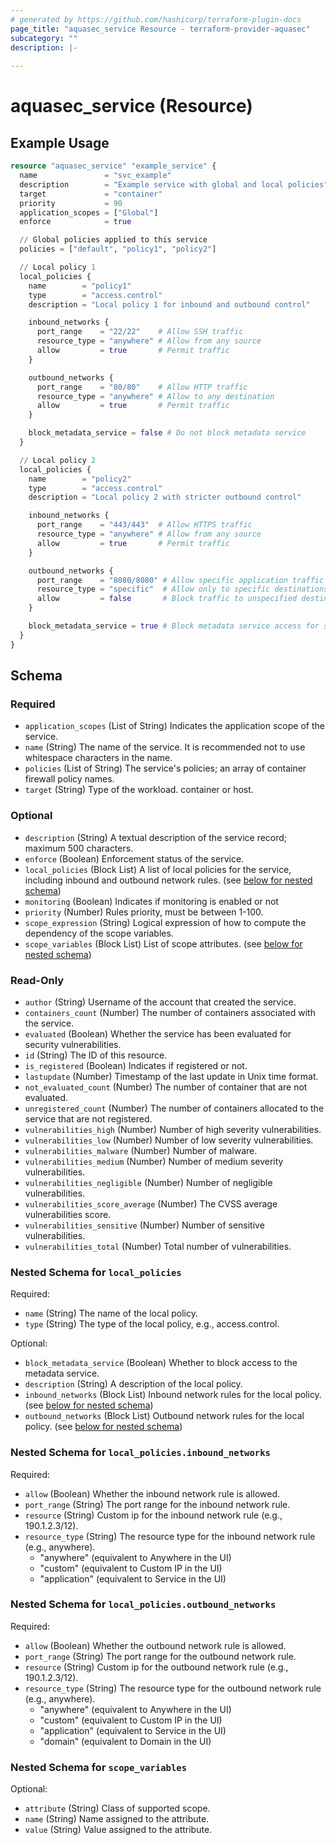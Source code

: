 ```yaml
---
# generated by https://github.com/hashicorp/terraform-plugin-docs
page_title: "aquasec_service Resource - terraform-provider-aquasec"
subcategory: ""
description: |-
  
---
```


# aquasec_service (Resource)



## Example Usage

```terraform
resource "aquasec_service" "example_service" {
  name               = "svc_example"
  description        = "Example service with global and local policies"
  target             = "container"
  priority           = 90
  application_scopes = ["Global"]
  enforce            = true

  // Global policies applied to this service
  policies = ["default", "policy1", "policy2"]

  // Local policy 1
  local_policies {
    name        = "policy1"
    type        = "access.control"
    description = "Local policy 1 for inbound and outbound control"

    inbound_networks {
      port_range    = "22/22"    # Allow SSH traffic
      resource_type = "anywhere" # Allow from any source
      allow         = true       # Permit traffic
    }

    outbound_networks {
      port_range    = "80/80"    # Allow HTTP traffic
      resource_type = "anywhere" # Allow to any destination
      allow         = true       # Permit traffic
    }

    block_metadata_service = false # Do not block metadata service
  }

  // Local policy 2
  local_policies {
    name        = "policy2"
    type        = "access.control"
    description = "Local policy 2 with stricter outbound control"

    inbound_networks {
      port_range    = "443/443"  # Allow HTTPS traffic
      resource_type = "anywhere" # Allow from any source
      allow         = true       # Permit traffic
    }

    outbound_networks {
      port_range    = "8080/8080" # Allow specific application traffic
      resource_type = "specific"  # Allow only to specific destinations
      allow         = false       # Block traffic to unspecified destinations
    }

    block_metadata_service = true # Block metadata service access for security
  }
}
```

<!-- schema generated by tfplugindocs -->
## Schema

### Required

- `application_scopes` (List of String) Indicates the application scope of the service.
- `name` (String) The name of the service. It is recommended not to use whitespace characters in the name.
- `policies` (List of String) The service's policies; an array of container firewall policy names.
- `target` (String) Type of the workload. container or host.

### Optional

- `description` (String) A textual description of the service record; maximum 500 characters.
- `enforce` (Boolean) Enforcement status of the service.
- `local_policies` (Block List) A list of local policies for the service, including inbound and outbound network rules. (see [below for nested schema](#nestedblock--local_policies))
- `monitoring` (Boolean) Indicates if monitoring is enabled or not
- `priority` (Number) Rules priority, must be between 1-100.
- `scope_expression` (String) Logical expression of how to compute the dependency of the scope variables.
- `scope_variables` (Block List) List of scope attributes. (see [below for nested schema](#nestedblock--scope_variables))

### Read-Only

- `author` (String) Username of the account that created the service.
- `containers_count` (Number) The number of containers associated with the service.
- `evaluated` (Boolean) Whether the service has been evaluated for security vulnerabilities.
- `id` (String) The ID of this resource.
- `is_registered` (Boolean) Indicates if registered or not.
- `lastupdate` (Number) Timestamp of the last update in Unix time format.
- `not_evaluated_count` (Number) The number of container that are not evaluated.
- `unregistered_count` (Number) The number of containers allocated to the service that are not registered.
- `vulnerabilities_high` (Number) Number of high severity vulnerabilities.
- `vulnerabilities_low` (Number) Number of low severity vulnerabilities.
- `vulnerabilities_malware` (Number) Number of malware.
- `vulnerabilities_medium` (Number) Number of medium severity vulnerabilities.
- `vulnerabilities_negligible` (Number) Number of negligible vulnerabilities.
- `vulnerabilities_score_average` (Number) The CVSS average vulnerabilities score.
- `vulnerabilities_sensitive` (Number) Number of sensitive vulnerabilities.
- `vulnerabilities_total` (Number) Total number of vulnerabilities.

<a id="nestedblock--local_policies"></a>
### Nested Schema for `local_policies`

Required:

- `name` (String) The name of the local policy.
- `type` (String) The type of the local policy, e.g., access.control.

Optional:

- `block_metadata_service` (Boolean) Whether to block access to the metadata service.
- `description` (String) A description of the local policy.
- `inbound_networks` (Block List) Inbound network rules for the local policy. (see [below for nested schema](#nestedblock--local_policies--inbound_networks))
- `outbound_networks` (Block List) Outbound network rules for the local policy. (see [below for nested schema](#nestedblock--local_policies--outbound_networks))

<a id="nestedblock--local_policies--inbound_networks"></a>
### Nested Schema for `local_policies.inbound_networks`

Required:

- `allow` (Boolean) Whether the inbound network rule is allowed.
- `port_range` (String) The port range for the inbound network rule.
- `resource` (String) Custom ip for the inbound network rule (e.g., 190.1.2.3/12).
- `resource_type` (String) The resource type for the inbound network rule (e.g., anywhere).
    * "anywhere" (equivalent to Anywhere in the UI)
    * "custom" (equivalent to Custom IP in the UI)
    * "application" (equivalent to Service in the UI)

<a id="nestedblock--local_policies--outbound_networks"></a>
### Nested Schema for `local_policies.outbound_networks`

Required:

- `allow` (Boolean) Whether the outbound network rule is allowed.
- `port_range` (String) The port range for the outbound network rule.
- `resource` (String) Custom ip for the outbound network rule (e.g., 190.1.2.3/12).
- `resource_type` (String) The resource type for the outbound network rule (e.g., anywhere).
    * "anywhere" (equivalent to Anywhere in the UI)
    * "custom" (equivalent to Custom IP in the UI)
    * "application" (equivalent to Service in the UI)
    * "domain" (equivalent to Domain in the UI)

<a id="nestedblock--scope_variables"></a>
### Nested Schema for `scope_variables`

Optional:

- `attribute` (String) Class of supported scope.
- `name` (String) Name assigned to the attribute.
- `value` (String) Value assigned to the attribute.


